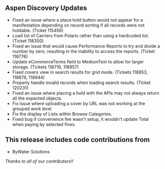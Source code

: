 ## Aspen Discovery Updates
- Fixed an issue where a place hold button would not appear for a manifestation depending on record sorting if all records were not holdable. (Ticket 115456)
- Load list of Carriers from Polaris rather than using a hardcoded list. (Ticket 118300)
- Fixed an issue that would cause Performance Reports to try and divide a number by zero, resulting in the inability to access the reports. (Ticket 118776)
- Update eCommerceTerms field to MediumText to allow for larger storage. (Tickets 118719, 118957)
- Fixed covers view in search results for grid mode. (Tickets 118853, 118879, 118944)
- Properly handle invalid records when loading search results. (Ticket 120231) 
- Fixed an issue where placing a hold with the APIs may not always return all the expected objects.
- Fix issue where uploading a cover by URL was not working at the grouped work level
- Fix the display of Lists within Browse Categories.
- Fixed bug if convenience fee wasn't setup, it wouldn't update Total when paying by selected fines.

  
## This release includes code contributions from
- ByWater Solutions

_Thanks to all of our contributors!!_